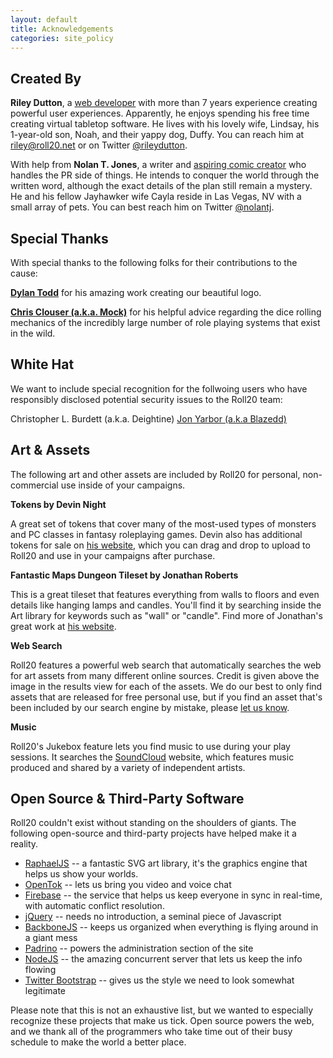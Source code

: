 ```yaml
---
layout: default
title: Acknowledgements
categories: site_policy
---
```


Created By
----------

**Riley Dutton**, a [web developer](http://riley.dutton.us) with more than 7 years experience creating powerful user experiences. Apparently, he enjoys spending his free time creating virtual tabletop software. He lives with his lovely wife, Lindsay, his 1-year-old son, Noah, and their yappy dog, Duffy. You can reach him at [riley@roll20.net](mailto:riley@roll20.net) or on Twitter [@rileydutton](http://twitter.com/rileydutton).

With help from **Nolan T. Jones**, a writer and [aspiring comic creator](http://nolantjones.tumblr.com) who handles the PR side of things. He intends to conquer the world through the written word, although the exact details of the plan still remain a mystery. He and his fellow Jayhawker wife Cayla reside in Las Vegas, NV with a small array of pets. You can best reach him on Twitter [@nolantj](http://twitter.com/nolantj). 

Special Thanks
--------------

With special thanks to the following folks for their contributions to the cause:

**[Dylan Todd](http://dylantodd.com/)** for his amazing work creating our beautiful logo.

**[Chris Clouser (a.k.a. Mock)](http://oneofthethousand.tumblr.com)** for his helpful advice regarding the dice rolling mechanics of the incredibly large number of role playing systems that exist in the wild.

White Hat
---------

We want to include special recognition for the follwoing users who have responsibly disclosed potential security issues to the Roll20 team:

Christopher L. Burdett (a.k.a. Deightine)
[Jon Yarbor (a.k.a Blazedd)](http://jonyarbor.name)


Art &amp; Assets 
----------------


The following art and other assets are included by Roll20 for personal, non-commercial use inside of your campaigns.

**Tokens by Devin Night**

A great set of tokens that cover many of the most-used types of monsters and PC classes in fantasy roleplaying games. Devin also has additional tokens for sale on [his website](http://immortalnights.com), which you can drag and drop to upload to Roll20 and use in your campaigns after purchase.

**Fantastic Maps Dungeon Tileset by Jonathan Roberts**

This is a great tileset that features everything from walls to floors and even details like hanging lamps and candles. You'll find it by searching inside the Art library for keywords such as "wall" or "candle". Find more of Jonathan's great work at [his website](http://fantasticmaps.wordpress.com).

**Web Search**

Roll20 features a powerful web search that automatically searches the web for art assets from many different online sources. Credit is given above the image in the results view for each of the assets. We do our best to only find assets that are released for free personal use, but if you find an asset that's been included by our search engine by mistake, please [let us know](mailto:team@roll20.net).

**Music**

Roll20's Jukebox feature lets you find music to use during your play sessions. It searches the [SoundCloud](http://www.soundcloud.com) website, which features music produced and shared by a variety of independent artists.


Open Source & Third-Party Software
----------------------------------


Roll20 couldn't exist without standing on the shoulders of giants. The following open-source and third-party projects have helped make it a reality.

* [RaphaelJS](http://raphaeljs.com) -- a fantastic SVG art library, it's the graphics engine that helps us show your worlds.
* [OpenTok](http://tokbox.com) -- lets us bring you video and voice chat
* [Firebase](http://firebase.com) -- the service that helps us keep everyone in sync in real-time, with automatic conflict resolution.
* [jQuery](http://jquery.com) -- needs no introduction, a seminal piece of Javascript
* [BackboneJS](http://documentcloud.github.com/backbone) -- keeps us organized when everything is flying around in a giant mess
* [Padrino](http://padrinorb.com) -- powers the administration section of the site
* [NodeJS](http://nodejs.org) -- the amazing concurrent server that lets us keep the info flowing
* [Twitter Bootstrap](http://twitter.github.com/bootstrap/) -- gives us the style we need to look somewhat legitimate

Please note that this is not an exhaustive list, but we wanted to especially recognize these projects that make us tick. Open source powers the web, and we thank all of the programmers who take time out of their busy schedule to make the world a better place. 


